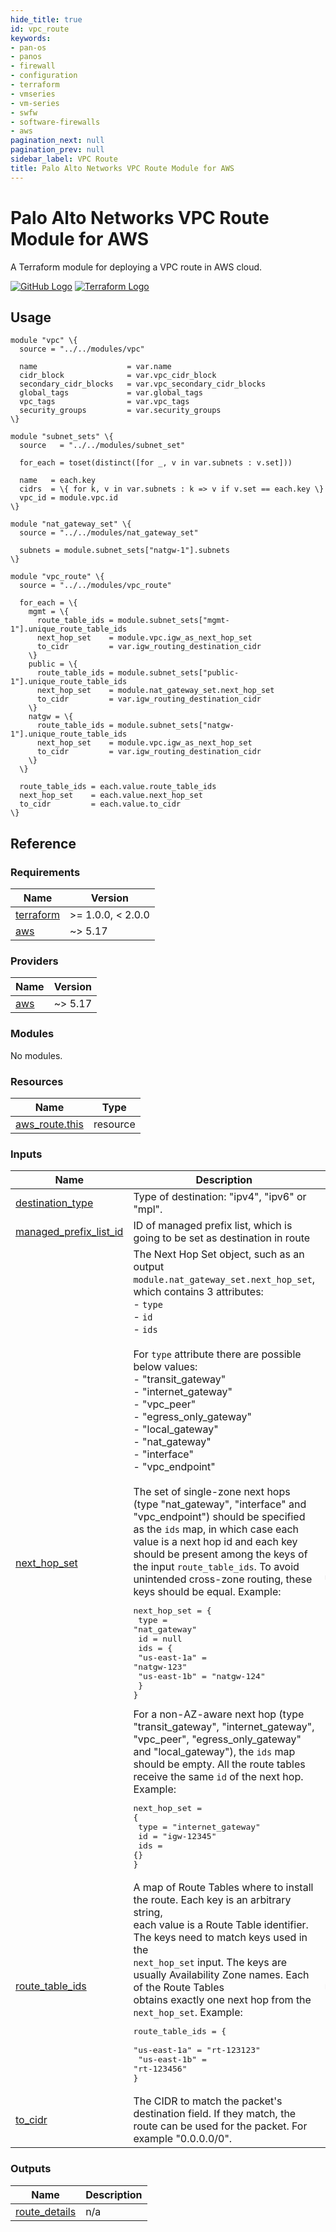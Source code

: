```yaml
---
hide_title: true
id: vpc_route
keywords:
- pan-os
- panos
- firewall
- configuration
- terraform
- vmseries
- vm-series
- swfw
- software-firewalls
- aws
pagination_next: null
pagination_prev: null
sidebar_label: VPC Route
title: Palo Alto Networks VPC Route Module for AWS
---
```


# Palo Alto Networks VPC Route Module for AWS

A Terraform module for deploying a VPC route in AWS cloud.

[![GitHub Logo](/img/view_on_github.png)](https://github.com/PaloAltoNetworks/terraform-aws-swfw-modules/tree/main/modules/vpc_route) [![Terraform Logo](/img/view_on_terraform_registry.png)](https://registry.terraform.io/modules/PaloAltoNetworks/swfw-modules/aws/latest/submodules/vpc_route)

## Usage

```hcl
module "vpc" \{
  source = "../../modules/vpc"

  name                    = var.name
  cidr_block              = var.vpc_cidr_block
  secondary_cidr_blocks   = var.vpc_secondary_cidr_blocks
  global_tags             = var.global_tags
  vpc_tags                = var.vpc_tags
  security_groups         = var.security_groups
\}

module "subnet_sets" \{
  source   = "../../modules/subnet_set"

  for_each = toset(distinct([for _, v in var.subnets : v.set]))
  
  name   = each.key
  cidrs  = \{ for k, v in var.subnets : k => v if v.set == each.key \}
  vpc_id = module.vpc.id
\}

module "nat_gateway_set" \{
  source = "../../modules/nat_gateway_set"

  subnets = module.subnet_sets["natgw-1"].subnets
\}

module "vpc_route" \{
  source = "../../modules/vpc_route"

  for_each = \{
    mgmt = \{
      route_table_ids = module.subnet_sets["mgmt-1"].unique_route_table_ids
      next_hop_set    = module.vpc.igw_as_next_hop_set
      to_cidr         = var.igw_routing_destination_cidr
    \}
    public = \{
      route_table_ids = module.subnet_sets["public-1"].unique_route_table_ids
      next_hop_set    = module.nat_gateway_set.next_hop_set
      to_cidr         = var.igw_routing_destination_cidr
    \}
    natgw = \{
      route_table_ids = module.subnet_sets["natgw-1"].unique_route_table_ids
      next_hop_set    = module.vpc.igw_as_next_hop_set
      to_cidr         = var.igw_routing_destination_cidr
    \}
  \}

  route_table_ids = each.value.route_table_ids
  next_hop_set    = each.value.next_hop_set
  to_cidr         = each.value.to_cidr
\}
```

## Reference
<!-- BEGINNING OF PRE-COMMIT-TERRAFORM DOCS HOOK -->
### Requirements

| Name | Version |
|------|---------|
| <a name="requirement_terraform"></a> [terraform](#requirement\_terraform) | >= 1.0.0, < 2.0.0 |
| <a name="requirement_aws"></a> [aws](#requirement\_aws) | ~> 5.17 |

### Providers

| Name | Version |
|------|---------|
| <a name="provider_aws"></a> [aws](#provider\_aws) | ~> 5.17 |

### Modules

No modules.

### Resources

| Name | Type |
|------|------|
| [aws_route.this](https://registry.terraform.io/providers/hashicorp/aws/latest/docs/resources/route) | resource |

### Inputs

| Name | Description | Type | Default | Required |
|------|-------------|------|---------|:--------:|
| <a name="input_destination_type"></a> [destination\_type](#input\_destination\_type) | Type of destination: "ipv4", "ipv6" or "mpl". | `string` | `"ipv4"` | no |
| <a name="input_managed_prefix_list_id"></a> [managed\_prefix\_list\_id](#input\_managed\_prefix\_list\_id) | ID of managed prefix list, which is going to be set as destination in route | `string` | `null` | no |
| <a name="input_next_hop_set"></a> [next\_hop\_set](#input\_next\_hop\_set) | The Next Hop Set object, such as an output `module.nat_gateway_set.next_hop_set`, which contains 3 attributes:<br />- `type`<br />- `id`<br />- `ids`<br /><br />For `type` attribute there are possible below values:<br />- "transit\_gateway"<br />- "internet\_gateway"<br />- "vpc\_peer"<br />- "egress\_only\_gateway"<br />- "local\_gateway"<br />- "nat\_gateway"<br />- "interface"<br />- "vpc\_endpoint"<br /><br />The set of single-zone next hops (type "nat\_gateway", "interface" and "vpc\_endpoint") should be specified as the `ids` map, in which case each value is a next hop id and each key should be present among the keys of the input `route_table_ids`. To avoid unintended cross-zone routing, these keys should be equal. Example:<pre>next\_hop\_set = \{<br />  type = "nat\_gateway"<br />  id   = null<br />  ids  = \{<br />    "us-east-1a" = "natgw-123"<br />    "us-east-1b" = "natgw-124"<br />  \}<br />\}</pre>For a non-AZ-aware next hop (type "transit\_gateway", "internet\_gateway", "vpc\_peer", "egress\_only\_gateway" and "local\_gateway"), the `ids` map should be empty. All the route tables receive the same `id` of the next hop. Example:<pre>next\_hop\_set = \{<br />  type = "internet\_gateway"<br />  id   = "igw-12345"<br />  ids  = \{\}<br />\}</pre> | <pre>object(\{<br />    type = string<br />    id   = string<br />    ids  = map(string)<br />  \})</pre> | n/a | yes |
| <a name="input_route_table_ids"></a> [route\_table\_ids](#input\_route\_table\_ids) | A map of Route Tables where to install the route. Each key is an arbitrary string,<br />each value is a Route Table identifier. The keys need to match keys used in the<br />`next_hop_set` input. The keys are usually Availability Zone names. Each of the Route Tables<br />obtains exactly one next hop from the `next_hop_set`. Example:<pre>route\_table\_ids = \{<br />  "us-east-1a" = "rt-123123"<br />  "us-east-1b" = "rt-123456"<br />\}</pre> | `map(string)` | n/a | yes |
| <a name="input_to_cidr"></a> [to\_cidr](#input\_to\_cidr) | The CIDR to match the packet's destination field. If they match, the route can be used for the packet. For example "0.0.0.0/0". | `string` | n/a | yes |

### Outputs

| Name | Description |
|------|-------------|
| <a name="output_route_details"></a> [route\_details](#output\_route\_details) | n/a |
<!-- END OF PRE-COMMIT-TERRAFORM DOCS HOOK -->